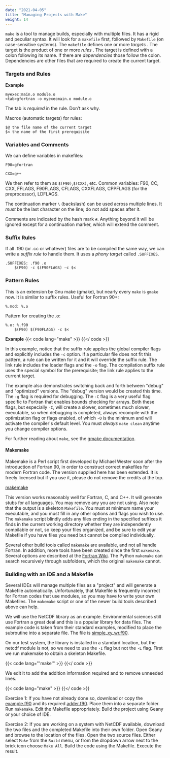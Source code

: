 ```yaml
---
date: "2021-04-05"
title: "Managing Projects with Make"
weight: 14
---
```


`make` is a tool to manage builds, especially with multiple files.
It has a rigid and peculiar syntax.
It will look for a `makefile` first, followed by `Makefile` (on case-sensitive systems).
The `makefile` defines one or more _targets_ .  The target is the product of one or more _rules_ .
The target is defined with a colon following its name.  If there are _dependencies_ those follow the colon.
Dependencies are other files that are required to create the current target.

### Targets and Rules

**Example**
```
myexec:main.o module.o
<tab>gfortran -o myexecmain.o module.o
```
The tab is _required_ in the rule.  Don’t ask why.

Macros (automatic targets) for rules:
```
$@ the file name of the current target
$< the name of the first prerequisite
```

### Variables and Comments

We can define variables in makefiles:
```
F90=gfortran

CXX=g++
```
We then refer to them as `$(F90)`,`$(CXX)`, etc.
Common variables: F90, CC, CXX, FFLAGS, F90FLAGS, CFLAGS, CXXFLAGS, CPPFLAGS (for the preprocessor), LDFLAGS.

The continuation marker `\` (backslash) can be used across multiple lines. It _must_ be the last character on the line; do not add spaces after it.

Comments are indicated by the hash mark `#`.  Anything beyond it will be ignored except for a continuation marker, which will extend the comment.

### Suffix Rules

If all .f90 (or .cc or whatever) files are to be compiled the same way, we can write a _suffix rule_ to handle them.
It uses a _phony target_ called `.SUFFIXES`.
```
.SUFFIXES: .f90 .o
	$(F90) -c $(F90FLAGS) –c $<
```

### Pattern Rules

This is an extension by Gnu make (gmake), but nearly every `make` is `gmake` now.
It is similar to suffix rules.  Useful for Fortran 90+:
```
%.mod: %.o
```
Pattern for creating the .o:
```
%.o: %.f90
	$(F90) $(F90FLAGS) -c $<
```

**Example**
{{< code lang="make" >}}
    [](/content/courses/fortran-introduction/code/Makefile)
{{</ code >}}

In this example, notice that the suffix rule applies the global compiler flags and explicitly includes the `-c` option.  If a particular file does not fit this pattern, a rule can be written for it and it will override the suffix rule.  The link rule includes the loader flags and the `-o` flag.  The compilation suffix rule uses the special symbol for the prerequisite; the link rule applies to the current target.

The example also demonstrates switching back and forth between "debug" and "optimized" versions.  The "debug" version would be created this time.  The `-g` flag is required for debugging.  The `-C` flag is a very useful flag specific to Fortran that enables bounds checking for arrays.  Both these flags, but especially `-C`, will create a slower, sometimes much slower, executable, so when debugging is completed, always recompile with the optimization flag or flags enabled, of which `-O` is the minimum and will activate the compiler's default level.  You must _always_ `make clean` anytime you change compiler options.

For further reading about `make`, see the [gmake documentation](https://www.gnu.org/software/make/manual/).

#### Makemake

Makemake is a Perl script first developed by Michael Wester soon after the introduction of Fortran 90, in order to construct correct makefiles for modern Fortran code.  The version supplied here has been extended.  It is freely licensed but if you use it, please do not remove the credits at the top.

[makemake](code/makemake)

This version works reasonably well for Fortran, C, and C++.  It will generate stubs for all languages. You may remove any you are not using.  Also note that the output is a skeleton `Makefile`.  You must at minimum name your executable, and you must fill in any other options and flags you wish to use.  The `makemake` script blindly adds any files ending in the specified suffixes it finds in the current working directory whether they are independently compilable or not, so keep your files organized, and be sure to edit your Makefile if you have files you need but cannot be compiled individually.

Several other build tools called `makemake` are available, and not all handle Fortran.  In addition, more tools have been created since the first `makemake`.  Several options are described at the [Fortran Wiki](http://fortranwiki.org/fortran/show/Build+tools).  The Python `makemake` can search recursively through subfolders, which the original `makemake` cannot.

### Building with an IDE and a Makefile

Several IDEs will manage multiple files as a "project" and will generate a Makefile automatically.  Unfortunately, that Makefile is frequently incorrect for Fortran codes that use modules, so you may have to write your own Makefiles.  The `makemake` script or one of the newer build tools described above can help.

We will use the NetCDF library as an example.  Environmental sciences still use Fortran a great deal and this is a popular library for data files.  The example code is taken from their standard examples, modified to place the subroutine into a separate file.  The file is [simple_xy_wr.f90](code/netcdf_example/simple_xy_wr.f90).

On our test system, the library is installed in a standard location, but the netcdf module is not, so we need to use the `-I` flag but not the `-L` flag.
First we run makemake to obtain a skeleton Makefile.

{{< code lang="'make'" >}}
    [](/content/courses/fortran-introduction/code/netcdf_example/Makefile.sample)
{{</ code >}}

We edit it to add the addition information required and to remove unneeded lines.

{{< code lang="make" >}}
    [](/content/courses/fortran-introduction/code/netcdf_example/Makefile)
{{</ code >}}

Exercise 1:
If you have not already done so, download or copy the [example.f90](code/compiler_example/example.f90) and its required [adder.f90](code/compiler_example/adder.f90).  Place them into a separate folder.  Run `makemake`.  Edit the Makefile appropriately.  Build the project using Geany or your choice of IDE.

Exercise 2:
If you are working on a system with NetCDF available, download the two files and the completed Makefile into their own folder.  Open Geany and browse to the location of the files.  Open the two source files.  Either select `Make` from the `Build` menu, or from the dropdown arrow next to the brick icon choose `Make All`.
Build the code using the Makefile.  Execute the result.
